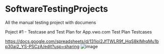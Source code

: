# SoftwareTestingProjects
All the manual testing project with documens


Poject #1 - Testcase and Test Plan for App.vwo.com
Test Plan
Testcases

https://docs.google.com/spreadsheets/d/131ioi2JfTWLR9f_HqS8kIMrqMu1bp30ai2_YS-PSCzA/edit?usp=sharing
![image](https://github.com/user-attachments/assets/8eaa934c-8d31-4384-ac90-1906f4d652dd)


